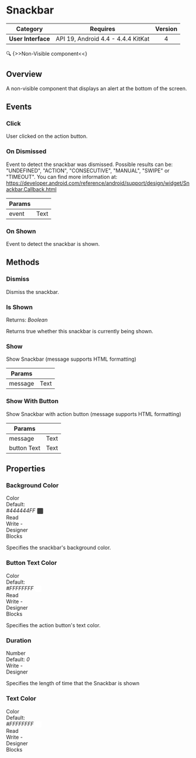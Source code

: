 # Snackbar

| Category | Requires | Version |
|:--------:|:-------:|:--------:|
|**User Interface**|<span class="chip chip-any">API 19, Android 4.4 - 4.4.4 KitKat</span>|<span class="chip chip-number">4</span>|

:mag: {>>Non-Visible component<<}

## Overview

A non-visible component that displays an alert at the bottom of the screen.

## Events

### Click

User clicked on the action button.

<div class="block" ai2-block="event" not-rendered="true" value="%7B%22componentName%22:%20%22Snackbar%22,%20%22name%22:%20%22Click%22,%20%22param%22:%20%5B%5D%7D"></div>

### On Dismissed

Event to detect the snackbar was dismissed. Possible results can be: "UNDEFINED", "ACTION", "CONSECUTIVE", "MANUAL", "SWIPE" or "TIMEOUT". You can find more information at: https://developer.android.com/reference/android/support/design/widget/Snackbar.Callback.html

<div class="block" ai2-block="event" not-rendered="true" value="%7B%22componentName%22:%20%22Snackbar%22,%20%22name%22:%20%22On%20Dismissed%22,%20%22param%22:%20%5B%22event%22%5D%7D"></div>

| Params | []() |
|--------|------|
|event|<span class="chip chip-text">Text</span>|

### On Shown

Event to detect the snackbar is shown.

<div class="block" ai2-block="event" not-rendered="true" value="%7B%22componentName%22:%20%22Snackbar%22,%20%22name%22:%20%22On%20Shown%22,%20%22param%22:%20%5B%5D%7D"></div>

## Methods

### Dismiss

Dismiss the snackbar.

<div class="block" ai2-block="method" not-rendered="true" value="%7B%22componentName%22:%20%22Snackbar%22,%20%22name%22:%20%22Dismiss%22,%20%22output%22:%20false,%20%22param%22:%20%5B%5D%7D"></div>

### Is Shown

<span class="chip chip-boolean">Returns: <i>Boolean</i></span>

Returns true whether this snackbar is currently being shown.

<div class="block" ai2-block="method" not-rendered="true" value="%7B%22componentName%22:%20%22Snackbar%22,%20%22name%22:%20%22Is%20Shown%22,%20%22output%22:%20true,%20%22param%22:%20%5B%5D%7D"></div>

### Show

Show Snackbar (message supports HTML formatting)

<div class="block" ai2-block="method" not-rendered="true" value="%7B%22componentName%22:%20%22Snackbar%22,%20%22name%22:%20%22Show%22,%20%22output%22:%20false,%20%22param%22:%20%5B%22message%22%5D%7D"></div>

| Params | []() |
|--------|------|
|message|<span class="chip chip-text">Text</span>|

### Show With Button

Show Snackbar with action button (message supports HTML formatting)

<div class="block" ai2-block="method" not-rendered="true" value="%7B%22componentName%22:%20%22Snackbar%22,%20%22name%22:%20%22Show%20With%20Button%22,%20%22output%22:%20false,%20%22param%22:%20%5B%22message%22,%20%22button%20Text%22%5D%7D"></div>

| Params | []() |
|--------|------|
|message|<span class="chip chip-text">Text</span>|
|button Text|<span class="chip chip-text">Text</span>|

## Properties

### Background Color

<span style="user-select: none; white-space:pre-wrap;"><span class="chip chip-color">Color</span> <span class="chip chip-color">Default: <i>#444444FF</i>&nbsp;<span style="width: 16px; height: 16px; margin: auto; display: inline-block; border: 1px solid white; vertical-align: middle; border-radius: 3px; background-color: #444444;"></span></span>          <span class="chip chip-rw">Read</span> <span class="chip chip-rw">Write</span> - <span class="chip chip-bd">Designer</span> <span class="chip chip-bd">Blocks</span>&#32;</span>

Specifies the snackbar's background color.

<div class="block" ai2-block="property" not-rendered="true" value="%7B%22componentName%22:%20%22Snackbar%22,%20%22name%22:%20%22Background%20Color%22,%20%22getter%22:%20true%7D"></div>
<div class="block" ai2-block="property" not-rendered="true" value="%7B%22componentName%22:%20%22Snackbar%22,%20%22name%22:%20%22Background%20Color%22,%20%22getter%22:%20false%7D"></div>

### Button Text Color

<span style="user-select: none; white-space:pre-wrap;"><span class="chip chip-color">Color</span> <span class="chip chip-color">Default: <i>#FFFFFFFF</i>&nbsp;<span style="width: 16px; height: 16px; margin: auto; display: inline-block; border: 1px solid white; vertical-align: middle; border-radius: 3px; background-color: #FFFFFF;"></span></span>          <span class="chip chip-rw">Read</span> <span class="chip chip-rw">Write</span> - <span class="chip chip-bd">Designer</span> <span class="chip chip-bd">Blocks</span>&#32;</span>

Specifies the action button's text color.

<div class="block" ai2-block="property" not-rendered="true" value="%7B%22componentName%22:%20%22Snackbar%22,%20%22name%22:%20%22Button%20Text%20Color%22,%20%22getter%22:%20true%7D"></div>
<div class="block" ai2-block="property" not-rendered="true" value="%7B%22componentName%22:%20%22Snackbar%22,%20%22name%22:%20%22Button%20Text%20Color%22,%20%22getter%22:%20false%7D"></div>

### Duration

<span style="user-select: none; white-space:pre-wrap;"><span class="chip chip-number">Number</span> <span class="chip chip-number">Default: <i>0</i></span>          <span class="chip chip-rw">Write</span> - <span class="chip chip-bd">Designer</span> </span>

Specifies the length of time that the Snackbar is shown

### Text Color

<span style="user-select: none; white-space:pre-wrap;"><span class="chip chip-color">Color</span> <span class="chip chip-color">Default: <i>#FFFFFFFF</i>&nbsp;<span style="width: 16px; height: 16px; margin: auto; display: inline-block; border: 1px solid white; vertical-align: middle; border-radius: 3px; background-color: #FFFFFF;"></span></span>          <span class="chip chip-rw">Read</span> <span class="chip chip-rw">Write</span> - <span class="chip chip-bd">Designer</span> <span class="chip chip-bd">Blocks</span>&#32;</span>

<div class="block" ai2-block="property" not-rendered="true" value="%7B%22componentName%22:%20%22Snackbar%22,%20%22name%22:%20%22Text%20Color%22,%20%22getter%22:%20true%7D"></div>
<div class="block" ai2-block="property" not-rendered="true" value="%7B%22componentName%22:%20%22Snackbar%22,%20%22name%22:%20%22Text%20Color%22,%20%22getter%22:%20false%7D"></div>
